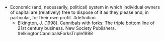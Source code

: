 - Economic (and, necessarily, political) system in which individual owners of capital are (relatively) free to dispose of it as they please and, in particular, for their own profit. #definition
	- Elkington, J. (1998). Cannibals with forks: The triple bottom line of 21st century business. New Society Publishers. #elkingtonCannibalsForksTriple1998